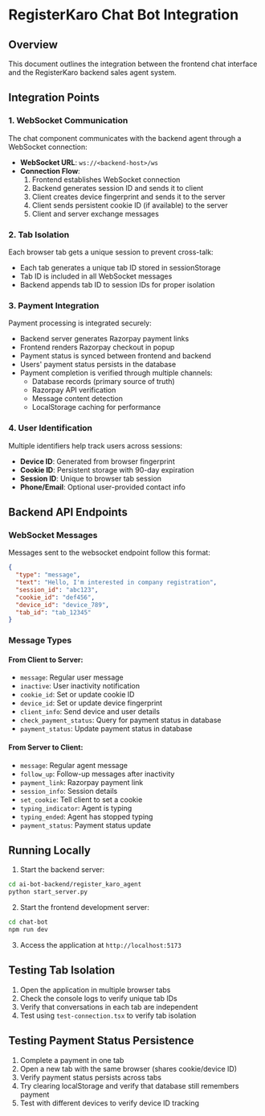 # RegisterKaro Chat Bot Integration

## Overview

This document outlines the integration between the frontend chat interface and the RegisterKaro backend sales agent system.

## Integration Points

### 1. WebSocket Communication

The chat component communicates with the backend agent through a WebSocket connection:

- **WebSocket URL**: `ws://<backend-host>/ws`
- **Connection Flow**:
  1. Frontend establishes WebSocket connection
  2. Backend generates session ID and sends it to client
  3. Client creates device fingerprint and sends it to the server
  4. Client sends persistent cookie ID (if available) to the server
  5. Client and server exchange messages

### 2. Tab Isolation

Each browser tab gets a unique session to prevent cross-talk:

- Each tab generates a unique tab ID stored in sessionStorage
- Tab ID is included in all WebSocket messages
- Backend appends tab ID to session IDs for proper isolation

### 3. Payment Integration

Payment processing is integrated securely:

- Backend server generates Razorpay payment links
- Frontend renders Razorpay checkout in popup
- Payment status is synced between frontend and backend
- Users' payment status persists in the database
- Payment completion is verified through multiple channels:
  - Database records (primary source of truth)
  - Razorpay API verification
  - Message content detection
  - LocalStorage caching for performance

### 4. User Identification

Multiple identifiers help track users across sessions:

- **Device ID**: Generated from browser fingerprint
- **Cookie ID**: Persistent storage with 90-day expiration
- **Session ID**: Unique to browser tab session
- **Phone/Email**: Optional user-provided contact info

## Backend API Endpoints

### WebSocket Messages

Messages sent to the websocket endpoint follow this format:

```json
{
  "type": "message",
  "text": "Hello, I'm interested in company registration",
  "session_id": "abc123",
  "cookie_id": "def456",
  "device_id": "device_789",
  "tab_id": "tab_12345"
}
```

### Message Types

#### From Client to Server:
- `message`: Regular user message
- `inactive`: User inactivity notification
- `cookie_id`: Set or update cookie ID
- `device_id`: Set or update device fingerprint
- `client_info`: Send device and user details
- `check_payment_status`: Query for payment status in database
- `payment_status`: Update payment status in database

#### From Server to Client:
- `message`: Regular agent message
- `follow_up`: Follow-up messages after inactivity
- `payment_link`: Razorpay payment link
- `session_info`: Session details
- `set_cookie`: Tell client to set a cookie
- `typing_indicator`: Agent is typing
- `typing_ended`: Agent has stopped typing
- `payment_status`: Payment status update

## Running Locally

1. Start the backend server:
```bash
cd ai-bot-backend/register_karo_agent
python start_server.py
```

2. Start the frontend development server:
```bash
cd chat-bot
npm run dev
```

3. Access the application at `http://localhost:5173`

## Testing Tab Isolation

1. Open the application in multiple browser tabs
2. Check the console logs to verify unique tab IDs
3. Verify that conversations in each tab are independent
4. Test using `test-connection.tsx` to verify tab isolation

## Testing Payment Status Persistence

1. Complete a payment in one tab
2. Open a new tab with the same browser (shares cookie/device ID)
3. Verify payment status persists across tabs
4. Try clearing localStorage and verify that database still remembers payment
5. Test with different devices to verify device ID tracking